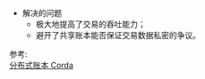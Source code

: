 

* 解决的问题
    * 极大地提高了交易的吞吐能力；
    * 避开了共享账本能否保证交易数据私密的争议。



参考:   
[分布式账本 Corda](https://www.jianshu.com/p/8c5ed8f96078?from=timeline)